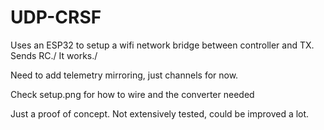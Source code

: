 # UDP-CRSF 
Uses an ESP32 to setup a wifi network bridge between controller and TX. Sends RC./
It works./

Need to add telemetry mirroring, just channels for now.

Check setup.png for how to wire and the converter needed

Just a proof of concept. Not extensively tested, could be improved a lot.
